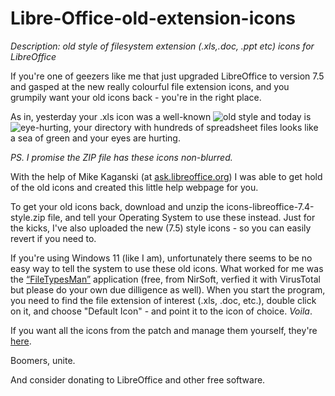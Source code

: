 # Libre-Office-old-extension-icons
*Description: old style of filesystem extension (.xls,.doc, .ppt etc) icons for LibreOffice*

If you're one of geezers like me that just upgraded LibreOffice to version 7.5 and gasped at the new really colourful file extension icons, and you grumpily want your old icons back - you're in the right place.

As in, yesterday your .xls icon was a well-known ![old style](https://github.com/DrunkenCommie/Libre-Office-old-extension-icons/assets/41784423/5f02b097-f27c-4bc6-a9b2-27a1ae0cc401)
 and today is ![eye-hurting](https://github.com/DrunkenCommie/Libre-Office-old-extension-icons/assets/41784423/0ef3a08c-d9dd-4000-91a0-0b1647618c77), your directory with hundreds of spreadsheet files looks like a sea of green and your eyes are hurting.

_PS. I promise the ZIP file has these icons non-blurred._

With the help of Mike Kaganski (at [ask.libreoffice.org](https://ask.libreoffice.org/t/new-installation-of-libreoffice-installed-horrible-file-extension-icons/91710)) I was able to get hold of the old icons and created this little help webpage for you.

To get your old icons back, download and unzip the icons-libreoffice-7.4-style.zip file, and tell your Operating System to use these instead. Just for the kicks, I've also uploaded the new (7.5) style icons - so you can easily revert if you need to.

If you're using Windows 11 (like I am), unfortunately there seems to be no easy way to tell the system to use these old icons. What worked for me was the [“FileTypesMan”](https://www.nirsoft.net/utils/file_types_manager.html) application (free, from NirSoft, verfied it with VirusTotal but please do your own due dilligence as well). When you start the program, you need to find the file extension of interest (.xls, .doc, etc.), double click on it, and choose "Default Icon" - and point it to the icon of choice. _Voila_.

If you want all the icons from the patch and manage them yourself, they're [here](https://gerrit.libreoffice.org/c/core/+/143885).

Boomers, unite.

And consider donating to LibreOffice and other free software.
